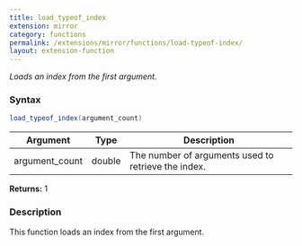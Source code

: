 ```yaml
---
title: load_typeof_index
extension: mirror
category: functions
permalink: /extensions/mirror/functions/load-typeof-index/
layout: extension-function
---
```


_Loads an index from the first argument._

### Syntax ###
```cs
load_typeof_index(argument_count)
```

| Argument | Type | Description |
| --- | --- | --- |
| argument_count | double | The number of arguments used to retrieve the index. |

**Returns:** 1

### Description

This function loads an index from the first argument. 

